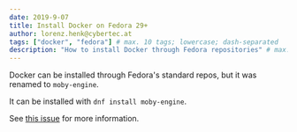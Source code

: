 ```yaml
---
date: 2019-9-07
title: Install Docker on Fedora 29+
author: lorenz.henk@cybertec.at
tags: ["docker", "fedora"] # max. 10 tags; lowercase; dash-separated
description: "How to install Docker through Fedora repositories" # max. 300 chars.
---
```


Docker can be installed through Fedora's standard repos, but it was renamed to `moby-engine`.

It can be installed with `dnf install moby-engine`.

See [this issue](https://github.com/docker/for-linux/issues/511#issuecomment-449535149) for more information.
